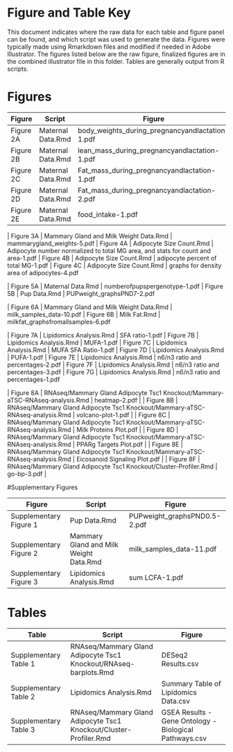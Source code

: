 Figure and Table Key
====================

This document indicates where the raw data for each table and figure panel can be found, and which script was used to generate the data.  Figures were typically made using Rmarkdown files and modified if needed in Adobe Illustrator.  The figures listed below are the raw figure, finalized figures are in the combined illustrator file in this folder.  Tables are generally output from R scripts.

# Figures

| Figure | Script | Figure |
| ------ | ------ | ------ |
| Figure 2A | Maternal Data.Rmd | body_weights_during_pregnancyandlactation-1.pdf
| Figure 2B | Maternal Data.Rmd | lean_mass_during_pregnancyandlactation-1.pdf
| Figure 2C | Maternal Data.Rmd | Fat_mass_during_pregnancyandlactation-1.pdf
| Figure 2D | Maternal Data.Rmd | Fat_mass_during_pregnancyandlactation-2.pdf
| Figure 2E | Maternal Data.Rmd | food_intake-1.pdf

| Figure 3A | Mammary Gland and Milk Weight Data.Rmd | mammarygland_weights-5.pdf
| Figure 4A | Adipocyte Size Count.Rmd | Adipocyte number normalized to total MG area, and stats for count and area-1.pdf
| Figure 4B | Adipocyte Size Count.Rmd | adipocyte percent of total MG-1.pdf
| Figure 4C | Adipocyte Size Count.Rmd | graphs for density area of adipocytes-4.pdf

| Figure 5A | Maternal Data.Rmd | numberofpupspergenotype-1.pdf
| Figure 5B | Pup Data.Rmd | PUPweight_graphsPND7-2.pdf

| Figure 6A | Mammary Gland and Milk Weight Data.Rmd | milk_samples_data-10.pdf
| Figure 6B | Milk Fat.Rmd | milkfat_graphsfromallsamples-6.pdf


| Figure 7A | Lipidomics Analysis.Rmd | SFA ratio-1.pdf
| Figure 7B | Lipidomics Analysis.Rmd | MUFA-1.pdf
| Figure 7C | Lipidomics Analysis.Rmd | MUFA SFA Ratio-1.pdf
| Figure 7D | Lipidomics Analysis.Rmd | PUFA-1.pdf
| Figure 7E | Lipidomics Analysis.Rmd | n6/n3 ratio and percentages-2.pdf
| Figure 7F | Lipidomics Analysis.Rmd | n6/n3 ratio and percentages-3.pdf
| Figure 7G | Lipidomics Analysis.Rmd | n6/n3 ratio and percentages-1.pdf


| Figure 8A | RNAseq/Mammary Gland Adipocyte Tsc1 Knockout/Mammary-aTSC-RNAseq-analysis.Rmd | heatmap-2.pdf |
| Figure 8B | RNAseq/Mammary Gland Adipocyte Tsc1 Knockout/Mammary-aTSC-RNAseq-analysis.Rmd | volcano-plot-1.pdf |
| Figure 8C | RNAseq/Mammary Gland Adipocyte Tsc1 Knockout/Mammary-aTSC-RNAseq-analysis.Rmd | Milk Proteins Plot.pdf |
| Figure 8D | RNAseq/Mammary Gland Adipocyte Tsc1 Knockout/Mammary-aTSC-RNAseq-analysis.Rmd | PPARg Targets Plot.pdf |
| Figure 8E | RNAseq/Mammary Gland Adipocyte Tsc1 Knockout/Mammary-aTSC-RNAseq-analysis.Rmd | Eicosanoid Signaling Plot.pdf |
| Figure 8F | RNAseq/Mammary Gland Adipocyte Tsc1 Knockout/Cluster-Profiler.Rmd | go-bp-3.pdf |

#Supplementary Figures

| Figure | Script | Figure |
| ------ | ------ | ------ |
| Supplementary Figure 1 | Pup Data.Rmd | PUPweight_graphsPND0.5-2.pdf
| Supplementary Figure 2 | Mammary Gland and Milk Weight Data.Rmd | milk_samples_data-11.pdf
| Supplementary Figure 3 | Lipidomics Analysis.Rmd | sum LCFA-1.pdf


# Tables 

| Table | Script | Figure |
| ------ | ------ | ------ |
| Supplementary Table 1 | RNAseq/Mammary Gland Adipocyte Tsc1 Knockout/RNAseq-barplots.Rmd | DESeq2 Results.csv|
| Supplementary Table 2 | Lipidomics Analysis.Rmd | Summary Table of Lipidomics Data.csv|
| Supplementary Table 3 | RNAseq/Mammary Gland Adipocyte Tsc1 Knockout/Cluster-Profiler.Rmd | GSEA Results - Gene Ontology - Biological Pathways.csv|